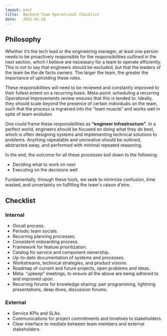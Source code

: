 ```yaml
---
layout: post
title:  Backend Team Operational Checklist
date:   2022-01-16
---
```


## Philosophy
Whether it’s the tech lead or the engineering manager, at least one person needs to be proactively responsible for the responsibilities outlined in the next section, which I believe are necessary for a team to operate efficiently. This is not to say that engineers should be excluded, but that the leaders of the team be the de facto owners. The larger the team, the greater the importance of upholding these roles.

These responsibilities will need to be reviewed and constantly improved to their fullest extent on a recurring basis. Meta-point: scheduling a recurring Operational Improvements review ensures that this is tended to. Ideally, they should scale beyond the presence of certain individuals on the team, such that the process is ingrained into the “team muscle” and works well in spite of team evolution

One could frame these responsibilities as **“engineer infrastructure”**. In a perfect world, engineers should be focused on doing what they do best, which is often designing systems and implementing technical solutions to problems. Anything repeatable and uncreative should be outlined, abstracted away, and performed with minimal repeated reasoning.

In the end, the outcome for all these processes boil down to the following:
- Deciding what to work on next
- Executing on the decisions well

Fundamentally, through these tools, we seek to minimize confusion, time wasted, and uncertainty on fulfilling the team's raison d'etre.

## Checklist
### Internal
- Oncall process.
- Periodic team socials.
- Recurring planning processes.
- Consistent onboarding process.
- Framework for feature prioritization.
- Catalog for service and component ownership.
- Up-to-date documentation of systems and processes.
- Workstreams, technical strategies, and product visions.
- Roadmap of current and future projects, open problems and ideas.
- Meta: “upkeep” meetings, to ensure all the above are being adhered to and improved upon.
- Recurring forums for knowledge sharing: pair programming, lightning presentations, deep dives, discussion forums.

### External
- Service KPIs and SLAs.
- Communications for project commitments and timelines to stakeholders.
- Clear interface to mediate between team members and external stakeholders.

